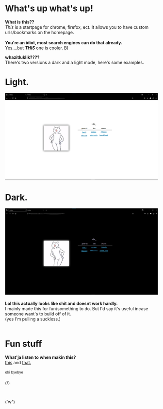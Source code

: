 # What's up what's up!

**What is this??**<br>
*This* is a startpage for chrome, firefox, ect. It allows you to have custom urls/bookmarks on the homepage.
<br><br>
**You're an idiot, most search engines can do that already.**<br>
Yes....but ***THIS*** one is cooler. B)

**whazitluklik????**<br>
There's two versions a dark and a light mode, here's some examples.
# Light.
![Light](https://github.com/Bunn7/KittyDex/blob/main/Screenshots/Light.png)
<br>
# Dark.
![Dark](https://github.com/Bunn7/KittyDex/blob/main/Screenshots/Dark.png)
<br><br>
**Lol this actually looks like shit and doesnt work hardly.**<br>
I mainly made this for fun/something to do. But I'd say it's useful incase someone want's to build off of it.<br>
(yes I'm pulling a suckless.)
<br><br>
# Fun stuff<br>
**What'ja listen to when makin this?**<br>
<a href="https://soundcloud.com/twisted-events/reactor-uk-hardcore-podcast-005-rescue-mc-steel">this</a> and <a href="https://soundcloud.com/raversreunited/legendspromomix">that.</a><br>
<br>
<sup>oki byebye<p>(\/)</p><br><p>('w^)</p></sup>
